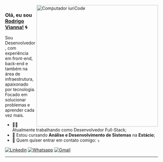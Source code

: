 <img src="https://i.imgur.com/pUbgMZ2.png" min-width="400px" max-width="400px" width="400px" align="right" alt="Computador iuriCode">



### Olá, eu sou [Rodrigo Vianna!]() 🌀 


<p align="left"> 
  Sou Desenvolvedor, com experiência em front-end, back-end e também na área de infraestrutura, apaixonado por tecnologia.
  <br>Focado em solucionar problemas e aprender cada vez mais.
</p>

- :health_worker: Atualmente trabalhando como Desenvolvedor Full-Stack;
- 📖 Estou cursando <b>Análise e Desenvolvimento de Sistemas</b> na <b>Estácio</b>;
- 💌 Quem quiser entrar em contato comigo: ⤵️

[![Linkedin](https://img.shields.io/badge/-LinkedIn-blue?style=flat&logo=Linkedin&logoColor=white)](https://www.linkedin.com/in/rodrigoviannas/)
[![Whatsapp](https://img.shields.io/badge/-Whatsapp-38be4b?style=flat&labelColor=38be4b&logo=whatsapp&logoColor=ffffff)](https://api.whatsapp.com/send?phone=5521999455975)
[![Gmail](https://img.shields.io/badge/-Gmail-c14438?style=flat&logo=Gmail&logoColor=white)](mailto:roodrigo.vs123@gmail.com)


-----

 





